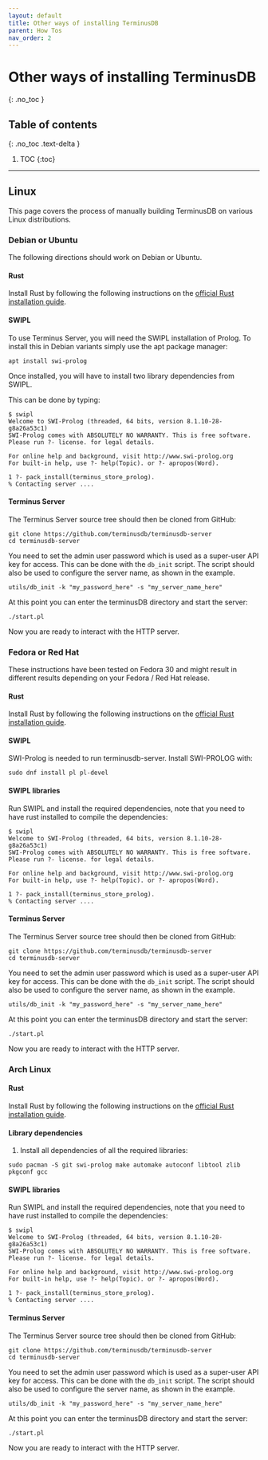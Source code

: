 ```yaml
---
layout: default
title: Other ways of installing TerminusDB
parent: How Tos
nav_order: 2
---
```


# Other ways of installing TerminusDB
{: .no_toc }

## Table of contents
{: .no_toc .text-delta }

1. TOC
{:toc}

---

## Linux

This page covers the process of manually building TerminusDB on various
Linux distributions.

### Debian or Ubuntu

The following directions should work on Debian or Ubuntu.

#### Rust

Install Rust by following the following instructions on the [official
Rust installation guide](https://www.rust-lang.org/tools/install).

#### SWIPL

To use Terminus Server, you will need the SWIPL installation of
Prolog. To install this in Debian variants simply use the apt package
manager:

```
apt install swi-prolog
```
Once installed, you will have to install two library dependencies from SWIPL.

This can be done by typing:

```
$ swipl
Welcome to SWI-Prolog (threaded, 64 bits, version 8.1.10-28-g8a26a53c1)
SWI-Prolog comes with ABSOLUTELY NO WARRANTY. This is free software.
Please run ?- license. for legal details.

For online help and background, visit http://www.swi-prolog.org
For built-in help, use ?- help(Topic). or ?- apropos(Word).

1 ?- pack_install(terminus_store_prolog).
% Contacting server ....
```

#### Terminus Server

The Terminus Server source tree should then be cloned from GitHub:

```
git clone https://github.com/terminusdb/terminusdb-server
cd terminusdb-server
```

You need to set the admin user password which is used as a
super-user API key for access. This can be done with the
`db_init` script. The script should also be used to
configure the server name, as shown in the example.

```
utils/db_init -k "my_password_here" -s "my_server_name_here"
```

At this point you can enter the terminusDB directory and start the server:

```
./start.pl
```

Now you are ready to interact with the HTTP server.

### Fedora or Red Hat

These instructions have been tested on Fedora 30 and might result in different results depending on your
Fedora / Red Hat release.


#### Rust

Install Rust by following the following instructions on the [official
Rust installation guide](https://www.rust-lang.org/tools/install).

#### SWIPL

SWI-Prolog is needed to run terminusdb-server. Install SWI-PROLOG with:

```
sudo dnf install pl pl-devel
```

#### SWIPL libraries

Run SWIPL and install the required dependencies, note that you need to have
rust installed to compile the dependencies:

```
$ swipl
Welcome to SWI-Prolog (threaded, 64 bits, version 8.1.10-28-g8a26a53c1)
SWI-Prolog comes with ABSOLUTELY NO WARRANTY. This is free software.
Please run ?- license. for legal details.

For online help and background, visit http://www.swi-prolog.org
For built-in help, use ?- help(Topic). or ?- apropos(Word).

1 ?- pack_install(terminus_store_prolog).
% Contacting server ....
```


#### Terminus Server

The Terminus Server source tree should then be cloned from GitHub:

```
git clone https://github.com/terminusdb/terminusdb-server
cd terminusdb-server
```

You need to set the admin user password which is used as a
super-user API key for access. This can be done with the
`db_init` script. The script should also be used to
configure the server name, as shown in the example.

```
utils/db_init -k "my_password_here" -s "my_server_name_here"
```

At this point you can enter the terminusDB directory and start the server:

```
./start.pl
```

Now you are ready to interact with the HTTP server.


### Arch Linux


#### Rust

Install Rust by following the following instructions on the [official
Rust installation guide](https://www.rust-lang.org/tools/install).

#### Library dependencies

1. Install all dependencies of all the required libraries:

```
sudo pacman -S git swi-prolog make automake autoconf libtool zlib pkgconf gcc
```

#### SWIPL libraries

Run SWIPL and install the required dependencies, note that you need to have
rust installed to compile the dependencies:

```
$ swipl
Welcome to SWI-Prolog (threaded, 64 bits, version 8.1.10-28-g8a26a53c1)
SWI-Prolog comes with ABSOLUTELY NO WARRANTY. This is free software.
Please run ?- license. for legal details.

For online help and background, visit http://www.swi-prolog.org
For built-in help, use ?- help(Topic). or ?- apropos(Word).

1 ?- pack_install(terminus_store_prolog).
% Contacting server ....
```


#### Terminus Server

The Terminus Server source tree should then be cloned from GitHub:

```
git clone https://github.com/terminusdb/terminusdb-server
cd terminusdb-server
```

You need to set the admin user password which is used as a
super-user API key for access. This can be done with the
`db_init` script. The script should also be used to
configure the server name, as shown in the example.

```
utils/db_init -k "my_password_here" -s "my_server_name_here"
```

At this point you can enter the terminusDB directory and start the server:

```
./start.pl
```

Now you are ready to interact with the HTTP server.
